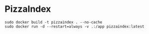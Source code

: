 # PizzaIndex

```
sudo docker build -t pizzaindex . --no-cache
sudo docker run -d --restart=always -v .:/app pizzaindex:latest 
```